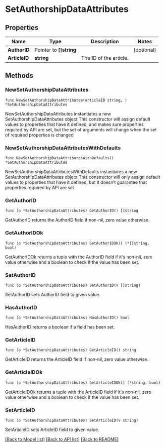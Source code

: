 # SetAuthorshipDataAttributes

## Properties

Name | Type | Description | Notes
------------ | ------------- | ------------- | -------------
**AuthorID** | Pointer to **[]string** |  | [optional] 
**ArticleID** | **string** | The ID of the article. | 

## Methods

### NewSetAuthorshipDataAttributes

`func NewSetAuthorshipDataAttributes(articleID string, ) *SetAuthorshipDataAttributes`

NewSetAuthorshipDataAttributes instantiates a new SetAuthorshipDataAttributes object
This constructor will assign default values to properties that have it defined,
and makes sure properties required by API are set, but the set of arguments
will change when the set of required properties is changed

### NewSetAuthorshipDataAttributesWithDefaults

`func NewSetAuthorshipDataAttributesWithDefaults() *SetAuthorshipDataAttributes`

NewSetAuthorshipDataAttributesWithDefaults instantiates a new SetAuthorshipDataAttributes object
This constructor will only assign default values to properties that have it defined,
but it doesn't guarantee that properties required by API are set

### GetAuthorID

`func (o *SetAuthorshipDataAttributes) GetAuthorID() []string`

GetAuthorID returns the AuthorID field if non-nil, zero value otherwise.

### GetAuthorIDOk

`func (o *SetAuthorshipDataAttributes) GetAuthorIDOk() (*[]string, bool)`

GetAuthorIDOk returns a tuple with the AuthorID field if it's non-nil, zero value otherwise
and a boolean to check if the value has been set.

### SetAuthorID

`func (o *SetAuthorshipDataAttributes) SetAuthorID(v []string)`

SetAuthorID sets AuthorID field to given value.

### HasAuthorID

`func (o *SetAuthorshipDataAttributes) HasAuthorID() bool`

HasAuthorID returns a boolean if a field has been set.

### GetArticleID

`func (o *SetAuthorshipDataAttributes) GetArticleID() string`

GetArticleID returns the ArticleID field if non-nil, zero value otherwise.

### GetArticleIDOk

`func (o *SetAuthorshipDataAttributes) GetArticleIDOk() (*string, bool)`

GetArticleIDOk returns a tuple with the ArticleID field if it's non-nil, zero value otherwise
and a boolean to check if the value has been set.

### SetArticleID

`func (o *SetAuthorshipDataAttributes) SetArticleID(v string)`

SetArticleID sets ArticleID field to given value.



[[Back to Model list]](../README.md#documentation-for-models) [[Back to API list]](../README.md#documentation-for-api-endpoints) [[Back to README]](../README.md)


